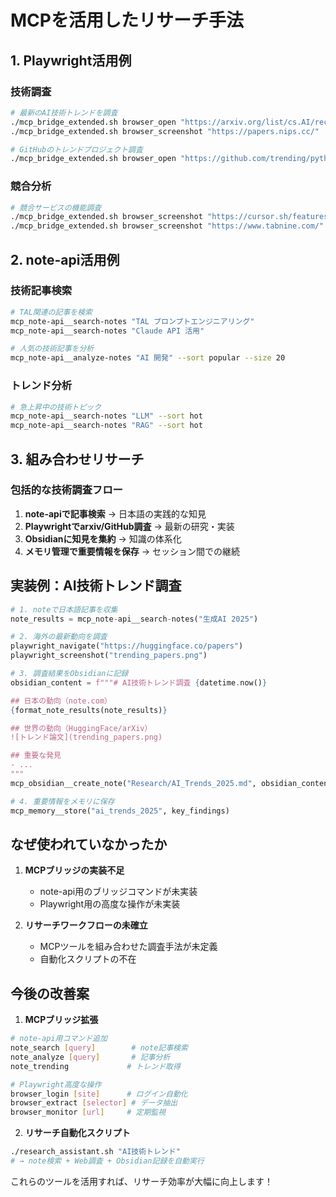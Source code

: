 # MCPを活用したリサーチ手法

## 1. Playwright活用例

### 技術調査
```bash
# 最新のAI技術トレンドを調査
./mcp_bridge_extended.sh browser_open "https://arxiv.org/list/cs.AI/recent"
./mcp_bridge_extended.sh browser_screenshot "https://papers.nips.cc/"

# GitHubのトレンドプロジェクト調査
./mcp_bridge_extended.sh browser_open "https://github.com/trending/python?since=weekly"
```

### 競合分析
```bash
# 競合サービスの機能調査
./mcp_bridge_extended.sh browser_screenshot "https://cursor.sh/features"
./mcp_bridge_extended.sh browser_screenshot "https://www.tabnine.com/"
```

## 2. note-api活用例

### 技術記事検索
```bash
# TAL関連の記事を検索
mcp_note-api__search-notes "TAL プロンプトエンジニアリング"
mcp_note-api__search-notes "Claude API 活用"

# 人気の技術記事を分析
mcp_note-api__analyze-notes "AI 開発" --sort popular --size 20
```

### トレンド分析
```bash
# 急上昇中の技術トピック
mcp_note-api__search-notes "LLM" --sort hot
mcp_note-api__search-notes "RAG" --sort hot
```

## 3. 組み合わせリサーチ

### 包括的な技術調査フロー
1. **note-apiで記事検索** → 日本語の実践的な知見
2. **Playwrightでarxiv/GitHub調査** → 最新の研究・実装
3. **Obsidianに知見を集約** → 知識の体系化
4. **メモリ管理で重要情報を保存** → セッション間での継続

## 実装例：AI技術トレンド調査

```python
# 1. noteで日本語記事を収集
note_results = mcp_note-api__search-notes("生成AI 2025")

# 2. 海外の最新動向を調査
playwright_navigate("https://huggingface.co/papers")
playwright_screenshot("trending_papers.png")

# 3. 調査結果をObsidianに記録
obsidian_content = f"""# AI技術トレンド調査 {datetime.now()}

## 日本の動向（note.com）
{format_note_results(note_results)}

## 世界の動向（HuggingFace/arXiv）
![トレンド論文](trending_papers.png)

## 重要な発見
- ...
"""
mcp_obsidian__create_note("Research/AI_Trends_2025.md", obsidian_content)

# 4. 重要情報をメモリに保存
mcp_memory__store("ai_trends_2025", key_findings)
```

## なぜ使われていなかったか

1. **MCPブリッジの実装不足**
   - note-api用のブリッジコマンドが未実装
   - Playwright用の高度な操作が未実装

2. **リサーチワークフローの未確立**
   - MCPツールを組み合わせた調査手法が未定義
   - 自動化スクリプトの不在

## 今後の改善案

1. **MCPブリッジ拡張**
```bash
# note-api用コマンド追加
note_search [query]        # note記事検索
note_analyze [query]       # 記事分析
note_trending             # トレンド取得

# Playwright高度な操作
browser_login [site]      # ログイン自動化
browser_extract [selector] # データ抽出
browser_monitor [url]     # 定期監視
```

2. **リサーチ自動化スクリプト**
```bash
./research_assistant.sh "AI技術トレンド"
# → note検索 + Web調査 + Obsidian記録を自動実行
```

これらのツールを活用すれば、リサーチ効率が大幅に向上します！